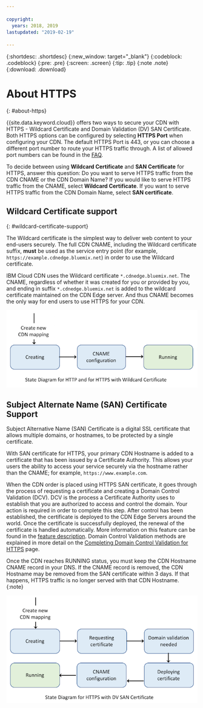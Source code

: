 ```yaml
---

copyright:
  years: 2018, 2019
lastupdated: "2019-02-19"

---
```


{:shortdesc: .shortdesc}
{:new_window: target="_blank"}
{:codeblock: .codeblock}
{:pre: .pre}
{:screen: .screen}
{:tip: .tip}
{:note .note}
{:download: .download}

# About HTTPS
{: #about-https}

{{site.data.keyword.cloud}} offers two ways to secure your CDN with HTTPS - Wildcard Certificate and Domain Validation (DV) SAN Certificate. Both HTTPS options can be configured by selecting **HTTPS Port** when configuring your CDN. The default HTTPS Port is 443, or you can choose a different port number to route your HTTPS traffic through. A list of allowed port numbers can be found in the [FAQ](/docs/infrastructure/CDN/faqs.html#are-there-any-restrictions-on-what-http-and-https-port-numbers-are-allowed-for-akamai-).

To decide between using **Wildcard Certificate** and **SAN Certificate** for HTTPS, answer this question: Do you want to serve HTTPS traffic from the CDN CNAME or the CDN Domain Name? If you would like to serve HTTPS traffic from the CNAME, select **Wildcard Certificate**. If you want to serve HTTPS traffic from the CDN Domain Name, select **SAN certificate**.

## Wildcard Certificate support
{: #wildcard-certificate-support}

The Wildcard certificate is the simplest way to deliver web content to your end-users securely. The full CDN CNAME, including the Wildcard certificate suffix, **must** be used as the service entry point (for example, `https://example.cdnedge.bluemix.net`) in order to use the Wildcard certificate.

IBM Cloud CDN uses the Wildcard certificate `*.cdnedge.bluemix.net`. The CNAME, regardless of whether it was created for you or provided by you, and ending in suffix `*.cdnedge.bluemix.net` is added to the wildcard certificate maintained on the CDN Edge server. And thus CNAME becomes the only way for end users to use HTTPS for your CDN.

![Diagram for Http and Wildcard](images/state-diagram-wildcard.png)

## Subject Alternate Name (SAN) Certificate Support

Subject Alternative Name (SAN) Certificate is a digital SSL certificate that allows multiple domains, or hostnames, to be protected by a single certificate.

With SAN certificate for HTTPS, your primary CDN Hostname is added to a certificate that has been issued by a Certificate Authority. This allows your users the ability to access your service securely via the hostname rather than the CNAME; for example, `https://www.example.com`.

When the CDN order is placed using HTTPS SAN certificate, it goes through the process of requesting a certificate and creating a Domain Control Validation (DCV). DCV is the process a Certificate Authority uses to establish that you are authorized to access and control the domain. Your action is required in order to complete this step. After control has been established, the certificate is deployed to the CDN Edge Servers around the world. Once the certificate is successfully deployed, the renewal of the certificate is handled automatically. More information on this feature can be found in the [feature description](/docs/infrastructure/CDN/feature-descriptions.html#https-protocol-support). Domain Control Validation methods are explained in more detail on the [Completing Domain Control Validation for HTTPS](/docs/infrastructure/CDN/how-to-https.html#initial-steps-to-domain-control-validation) page.

Once the CDN reaches RUNNING status, you must keep the CDN Hostname CNAME record in your DNS. If the CNAME record is removed, the CDN Hostname may be removed from the SAN certificate within 3 days. If that happens, HTTPS traffic is no longer served with that CDN Hostname.
{:note}

![Diagram for HTTPS with SAN Cert](images/state-diagram-san.png)
